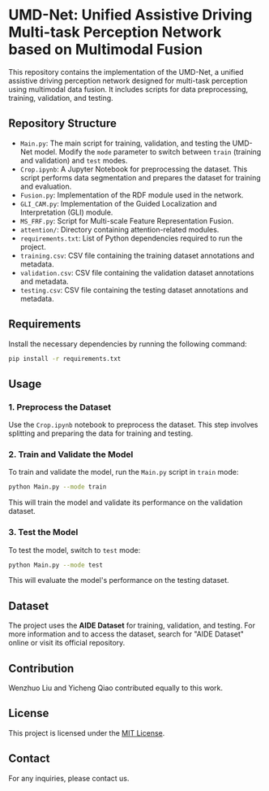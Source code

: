 
# UMD-Net: Unified Assistive Driving Multi-task Perception Network based on Multimodal Fusion

This repository contains the implementation of the UMD-Net, a unified assistive driving perception network designed for multi-task perception using multimodal data fusion. It includes scripts for data preprocessing, training, validation, and testing.

## Repository Structure

- `Main.py`: The main script for training, validation, and testing the UMD-Net model. Modify the `mode` parameter to switch between `train` (training and validation) and `test` modes.
- `Crop.ipynb`: A Jupyter Notebook for preprocessing the dataset. This script performs data segmentation and prepares the dataset for training and evaluation.
- `Fusion.py`: Implementation of the RDF module used in the network.
- `GLI_CAM.py`: Implementation of the Guided Localization and Interpretation (GLI) module.
- `MS_FRF.py`: Script for Multi-scale Feature Representation Fusion.
- `attention/`: Directory containing attention-related modules.
- `requirements.txt`: List of Python dependencies required to run the project.
- `training.csv`: CSV file containing the training dataset annotations and metadata.
- `validation.csv`: CSV file containing the validation dataset annotations and metadata.
- `testing.csv`: CSV file containing the testing dataset annotations and metadata.

## Requirements

Install the necessary dependencies by running the following command:

```bash
pip install -r requirements.txt
```

## Usage

### 1. Preprocess the Dataset

Use the `Crop.ipynb` notebook to preprocess the dataset. This step involves splitting and preparing the data for training and testing.

### 2. Train and Validate the Model

To train and validate the model, run the `Main.py` script in `train` mode:

```bash
python Main.py --mode train
```

This will train the model and validate its performance on the validation dataset.

### 3. Test the Model

To test the model, switch to `test` mode:

```bash
python Main.py --mode test
```

This will evaluate the model's performance on the testing dataset.

## Dataset

The project uses the **AIDE Dataset** for training, validation, and testing. For more information and to access the dataset, search for "AIDE Dataset" online or visit its official repository.

## Contribution

Wenzhuo Liu and Yicheng Qiao contributed equally to this work.
## License

This project is licensed under the [MIT License](LICENSE).

## Contact

For any inquiries, please contact us.


